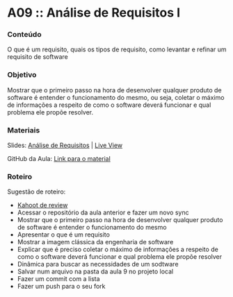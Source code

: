 # A09 :: Análise de Requisitos I

### Conteúdo

O que é um requisito, quais os tipos de requisito, como levantar e refinar um requisito de software

### Objetivo

Mostrar que o primeiro passo na hora de desenvolver qualquer produto de software é entender o funcionamento do mesmo, ou seja, coletar o máximo de informações a respeito de como o software deverá funcionar e qual problema ele propõe resolver.

### Materiais

Slides: [Análise de Requisitos](https://slides.com/wilcorrea/fundamentos-do-desenvolvimento-web#/32) | [Live View](https://slides.com/d/kU87ubk/live#/32)

GitHub da Aula: [Link para o material](https://github.com/digitalcollege-classes/SUL-FS03/tree/main/m1-fundamentos-do-desenvolvimento-web/u1-introducao-ao-desenvolvimento-web/a09-analise-de-requisitos-teoria)

### Roteiro

Sugestão de roteiro:
- [Kahoot de review](https://create.kahoot.it/share/anteriormente-em-full-stack/0448f274-9b51-49e2-b509-3ed6015f0e72)
- Acessar o repositório da aula anterior e fazer um novo sync
- Mostrar que o primeiro passo na hora de desenvolver qualquer produto de software é entender o funcionamento do mesmo
- Apresentar o que é um requisito
- Mostrar a imagem clássica da engenharia de software
- Explicar que é preciso coletar o máximo de informações a respeito de como o software deverá funcionar e qual problema ele propõe resolver
- Dinâmica para buscar as necessidades de um sodtware
- Salvar num arquivo na pasta da aula 9 no projeto local
- Fazer um commit com a lista
- Fazer um push para o seu fork
<br>
